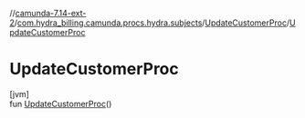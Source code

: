 //[camunda-7.14-ext-2](../../../index.md)/[com.hydra_billing.camunda.procs.hydra.subjects](../index.md)/[UpdateCustomerProc](index.md)/[UpdateCustomerProc](-update-customer-proc.md)

# UpdateCustomerProc

[jvm]\
fun [UpdateCustomerProc](-update-customer-proc.md)()
